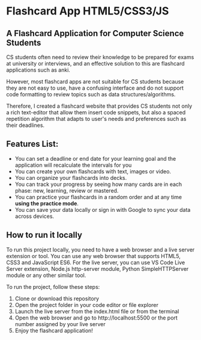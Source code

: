 # Flashcard App HTML5/CSS3/JS

## A Flashcard Application for Computer Science Students

CS students often need to review their knowledge to be prepared for exams at university or interviews, and an effective solution to this are flashcard applications such as anki.

However, most flashcard apps are not suitable for CS students because they are not easy to use, have a confusing interface and do not support code formatting to review topics such as data structures/algorithms.

Therefore, I created a flashcard website that provides CS students not only a rich text-editor that allow them insert code snippets, but also a spaced repetition algorithm that adapts to user's needs and preferences such as their deadlines.

## Features List:

- You can set a deadline or end date for your learning goal and the application will recalculate the intervals for you
- You can create your own flashcards with text, images or video.
- You can organize your flashcards into decks.
- You can track your progress by seeing how many cards are in each phase: new, learning, review or mastered.
- You can practice your flashcards in a random order and at any time **using the practice mode**.
- You can save your data locally or sign in with Google to sync your data across devices.

## How to run it locally

To run this project locally, you need to have a web browser and a live server extension or tool. You can use any web browser that supports HTML5, CSS3 and JavaScript ES6. For the live server, you can use VS Code Live Server extension, Node.js http-server module, Python SimpleHTTPServer module or any other similar tool.

To run the project, follow these steps:

1. Clone or download this repository
2. Open the project folder in your code editor or file explorer
3. Launch the live server from the index.html file or from the terminal
4. Open the web browser and go to http://localhost:5500 or the port number assigned by your live server
5. Enjoy the flashcard application!